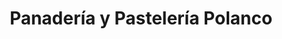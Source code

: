 ---
title: "Panadería y Pastelería Polanco"
url: /chalchuapa/panaderia-y-pasteleria-polanco/
shop: panadería
---